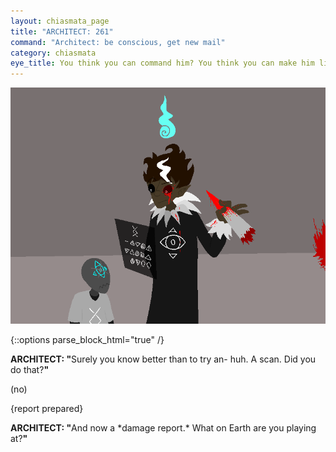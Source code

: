 ```yaml
---
layout: chiasmata_page
title: "ARCHITECT: 261"
command: "Architect: be conscious, get new mail"
category: chiasmata
eye_title: You think you can command him? You think you can make him listen?
---
```


![261](/chiasmata/images/narrative/258.png)

{::options parse_block_html="true" /}
<div class="dialogue">
<b>ARCHITECT: "</b>Surely you know better than to try an- huh. A scan. Did you do that?<b>"</b>
</div>

<p class="Archie">(no)</p>

<p class="Computer">{report prepared}</p>

<div class="dialogue">
<b>ARCHITECT: "</b>And now a *damage report.* What on Earth are you playing at?<b>"</b>
</div>